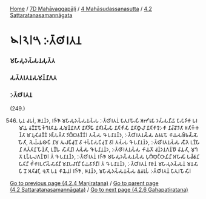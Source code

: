 
[Home](/) / [7D Mahāvaggapāḷi](/tipitaka/7D.md) / [4 Mahāsudassanasutta](/tipitaka/7D/4.md) / [4.2 Sattaratanasamannāgata](/tipitaka/7D/4/4.2.md)

# 𑁪𑁇𑁨𑁇𑁫 𑀇𑀢𑁆𑀣𑀺𑀭𑀢𑀦

### 𑀫𑀳𑀸𑀲𑀼𑀤𑀲𑁆𑀲𑀦𑀲𑀼𑀢𑁆𑀢

### 𑀲𑀢𑁆𑀢𑀭𑀢𑀦𑀲𑀫𑀦𑁆𑀦𑀸𑀕𑀢

### 𑀇𑀢𑁆𑀣𑀺𑀭𑀢𑀦

(249.)

546. 𑀧𑀼𑀦 𑀘𑀧𑀭𑀁, 𑀆𑀦𑀦𑁆𑀤, 𑀭𑀜𑁆𑀜𑁄 𑀫𑀳𑀸𑀲𑀼𑀤𑀲𑁆𑀲𑀦𑀲𑁆𑀲 𑀇𑀢𑁆𑀣𑀺𑀭𑀢𑀦𑀁 𑀧𑀸𑀢𑀼𑀭𑀳𑁄𑀲𑀺 𑀅𑀪𑀺𑀭𑀽𑀧𑀸 𑀤𑀲𑁆𑀲𑀦𑀻𑀬𑀸 𑀧𑀸𑀲𑀸𑀤𑀺𑀓𑀸 𑀧𑀭𑀫𑀸𑀬 𑀯𑀡𑁆𑀡𑀧𑁄𑀓𑁆𑀔𑀭𑀢𑀸𑀬 𑀲𑀫𑀦𑁆𑀦𑀸𑀕𑀢𑀸 𑀦𑀸𑀢𑀺𑀤𑀻𑀖𑀸 𑀦𑀸𑀢𑀺𑀭𑀲𑁆𑀲𑀸 𑀦𑀸𑀢𑀺𑀓𑀺𑀲𑀸 𑀦𑀸𑀢𑀺𑀣𑀽𑀮𑀸 𑀦𑀸𑀢𑀺𑀓𑀸𑀍𑀇𑀓𑀸 𑀦𑀸𑀘𑁆𑀘𑁄𑀤𑀸𑀢𑀸 𑀅𑀢𑀺𑀓𑁆𑀓𑀦𑁆𑀢𑀸 𑀫𑀸𑀦𑀼𑀲𑀺𑀯𑀡𑁆𑀡𑀁 𑀅𑀧𑁆𑀧𑀢𑁆𑀢𑀸 𑀤𑀺𑀩𑁆𑀩𑀯𑀡𑁆𑀡𑀁𑁇 𑀢𑀲𑁆𑀲 𑀔𑁄 𑀧𑀦𑀸𑀦𑀦𑁆𑀤, 𑀇𑀢𑁆𑀣𑀺𑀭𑀢𑀦𑀲𑁆𑀲 𑀏𑀯𑀭𑀽𑀧𑁄 𑀓𑀸𑀬𑀲𑀫𑁆𑀨𑀲𑁆𑀲𑁄 𑀳𑁄𑀢𑀺, 𑀲𑁂𑀬𑁆𑀬𑀣𑀸𑀧𑀺 𑀦𑀸𑀫 𑀢𑀽𑀮𑀧𑀺𑀘𑀼𑀦𑁄 𑀯𑀸 𑀓𑀧𑁆𑀧𑀸𑀲𑀧𑀺𑀘𑀼𑀦𑁄 𑀯𑀸𑁇 𑀢𑀲𑁆𑀲 𑀔𑁄 𑀧𑀦𑀸𑀦𑀦𑁆𑀤, 𑀇𑀢𑁆𑀣𑀺𑀭𑀢𑀦𑀲𑁆𑀲 𑀲𑀻𑀢𑁂 𑀉𑀡𑁆𑀳𑀸𑀦𑀺 𑀕𑀢𑁆𑀢𑀸𑀦𑀺 𑀳𑁄𑀦𑁆𑀢𑀺, 𑀉𑀡𑁆𑀳𑁂 𑀲𑀻𑀢𑀸𑀦𑀺𑁇 𑀢𑀲𑁆𑀲 𑀔𑁄 𑀧𑀦𑀸𑀦𑀦𑁆𑀤, 𑀇𑀢𑁆𑀣𑀺𑀭𑀢𑀦𑀲𑁆𑀲 𑀓𑀸𑀬𑀢𑁄 𑀘𑀦𑁆𑀤𑀦𑀕𑀦𑁆𑀥𑁄 𑀯𑀸𑀬𑀢𑀺, 𑀫𑀼𑀔𑀢𑁄 𑀉𑀧𑁆𑀧𑀮𑀕𑀦𑁆𑀥𑁄𑁇 𑀢𑀁 𑀔𑁄 𑀧𑀦𑀸𑀦𑀦𑁆𑀤, 𑀇𑀢𑁆𑀣𑀺𑀭𑀢𑀦𑀁 𑀭𑀜𑁆𑀜𑁄 𑀫𑀳𑀸𑀲𑀼𑀤𑀲𑁆𑀲𑀦𑀲𑁆𑀲 𑀧𑀼𑀩𑁆𑀩𑀼𑀝𑁆𑀞𑀸𑀬𑀺𑀦𑀻 𑀅𑀳𑁄𑀲𑀺 𑀧𑀘𑁆𑀙𑀸𑀦𑀺𑀧𑀸𑀢𑀺𑀦𑀻 𑀓𑀺𑀁𑀓𑀸𑀭𑀧𑀝𑀺𑀲𑁆𑀲𑀸𑀯𑀺𑀦𑀻 𑀫𑀦𑀸𑀧𑀘𑀸𑀭𑀺𑀦𑀻 𑀧𑀺𑀬𑀯𑀸𑀤𑀺𑀦𑀻𑁇 𑀢𑀁 𑀔𑁄 𑀧𑀦𑀸𑀦𑀦𑁆𑀤, 𑀇𑀢𑁆𑀣𑀺𑀭𑀢𑀦𑀁 𑀭𑀸𑀚𑀸𑀦𑀁 𑀫𑀳𑀸𑀲𑀼𑀤𑀲𑁆𑀲𑀦𑀁 𑀫𑀦𑀲𑀸𑀧𑀺 𑀦𑁄 𑀅𑀢𑀺𑀘𑀭𑀺, 𑀓𑀼𑀢𑁄 𑀧𑀦 𑀓𑀸𑀬𑁂𑀦𑁇 𑀭𑀜𑁆𑀜𑁄, 𑀆𑀦𑀦𑁆𑀤, 𑀫𑀳𑀸𑀲𑀼𑀤𑀲𑁆𑀲𑀦𑀲𑁆𑀲 𑀏𑀯𑀭𑀽𑀧𑀁 𑀇𑀢𑁆𑀣𑀺𑀭𑀢𑀦𑀁 𑀧𑀸𑀢𑀼𑀭𑀳𑁄𑀲𑀺𑁇

[Go to previous page (4.2.4 Maṇiratana)](/tipitaka/7D/4/4.2/4.2.4.md) / [Go to parent page (4.2 Sattaratanasamannāgata)](/tipitaka/7D/4/4.2.md) / [Go to next page (4.2.6 Gahapatiratana)](/tipitaka/7D/4/4.2/4.2.6.md)


